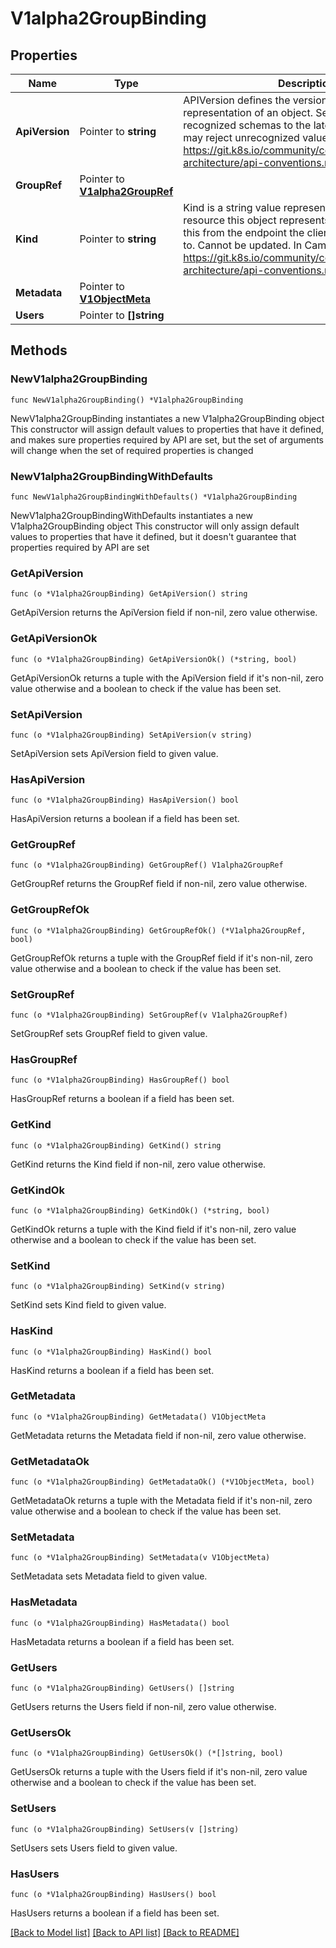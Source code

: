 # V1alpha2GroupBinding

## Properties

Name | Type | Description | Notes
------------ | ------------- | ------------- | -------------
**ApiVersion** | Pointer to **string** | APIVersion defines the versioned schema of this representation of an object. Servers should convert recognized schemas to the latest internal value, and may reject unrecognized values. More info: https://git.k8s.io/community/contributors/devel/sig-architecture/api-conventions.md#resources | [optional] 
**GroupRef** | Pointer to [**V1alpha2GroupRef**](V1alpha2GroupRef.md) |  | [optional] 
**Kind** | Pointer to **string** | Kind is a string value representing the REST resource this object represents. Servers may infer this from the endpoint the client submits requests to. Cannot be updated. In CamelCase. More info: https://git.k8s.io/community/contributors/devel/sig-architecture/api-conventions.md#types-kinds | [optional] 
**Metadata** | Pointer to [**V1ObjectMeta**](V1ObjectMeta.md) |  | [optional] 
**Users** | Pointer to **[]string** |  | [optional] 

## Methods

### NewV1alpha2GroupBinding

`func NewV1alpha2GroupBinding() *V1alpha2GroupBinding`

NewV1alpha2GroupBinding instantiates a new V1alpha2GroupBinding object
This constructor will assign default values to properties that have it defined,
and makes sure properties required by API are set, but the set of arguments
will change when the set of required properties is changed

### NewV1alpha2GroupBindingWithDefaults

`func NewV1alpha2GroupBindingWithDefaults() *V1alpha2GroupBinding`

NewV1alpha2GroupBindingWithDefaults instantiates a new V1alpha2GroupBinding object
This constructor will only assign default values to properties that have it defined,
but it doesn't guarantee that properties required by API are set

### GetApiVersion

`func (o *V1alpha2GroupBinding) GetApiVersion() string`

GetApiVersion returns the ApiVersion field if non-nil, zero value otherwise.

### GetApiVersionOk

`func (o *V1alpha2GroupBinding) GetApiVersionOk() (*string, bool)`

GetApiVersionOk returns a tuple with the ApiVersion field if it's non-nil, zero value otherwise
and a boolean to check if the value has been set.

### SetApiVersion

`func (o *V1alpha2GroupBinding) SetApiVersion(v string)`

SetApiVersion sets ApiVersion field to given value.

### HasApiVersion

`func (o *V1alpha2GroupBinding) HasApiVersion() bool`

HasApiVersion returns a boolean if a field has been set.

### GetGroupRef

`func (o *V1alpha2GroupBinding) GetGroupRef() V1alpha2GroupRef`

GetGroupRef returns the GroupRef field if non-nil, zero value otherwise.

### GetGroupRefOk

`func (o *V1alpha2GroupBinding) GetGroupRefOk() (*V1alpha2GroupRef, bool)`

GetGroupRefOk returns a tuple with the GroupRef field if it's non-nil, zero value otherwise
and a boolean to check if the value has been set.

### SetGroupRef

`func (o *V1alpha2GroupBinding) SetGroupRef(v V1alpha2GroupRef)`

SetGroupRef sets GroupRef field to given value.

### HasGroupRef

`func (o *V1alpha2GroupBinding) HasGroupRef() bool`

HasGroupRef returns a boolean if a field has been set.

### GetKind

`func (o *V1alpha2GroupBinding) GetKind() string`

GetKind returns the Kind field if non-nil, zero value otherwise.

### GetKindOk

`func (o *V1alpha2GroupBinding) GetKindOk() (*string, bool)`

GetKindOk returns a tuple with the Kind field if it's non-nil, zero value otherwise
and a boolean to check if the value has been set.

### SetKind

`func (o *V1alpha2GroupBinding) SetKind(v string)`

SetKind sets Kind field to given value.

### HasKind

`func (o *V1alpha2GroupBinding) HasKind() bool`

HasKind returns a boolean if a field has been set.

### GetMetadata

`func (o *V1alpha2GroupBinding) GetMetadata() V1ObjectMeta`

GetMetadata returns the Metadata field if non-nil, zero value otherwise.

### GetMetadataOk

`func (o *V1alpha2GroupBinding) GetMetadataOk() (*V1ObjectMeta, bool)`

GetMetadataOk returns a tuple with the Metadata field if it's non-nil, zero value otherwise
and a boolean to check if the value has been set.

### SetMetadata

`func (o *V1alpha2GroupBinding) SetMetadata(v V1ObjectMeta)`

SetMetadata sets Metadata field to given value.

### HasMetadata

`func (o *V1alpha2GroupBinding) HasMetadata() bool`

HasMetadata returns a boolean if a field has been set.

### GetUsers

`func (o *V1alpha2GroupBinding) GetUsers() []string`

GetUsers returns the Users field if non-nil, zero value otherwise.

### GetUsersOk

`func (o *V1alpha2GroupBinding) GetUsersOk() (*[]string, bool)`

GetUsersOk returns a tuple with the Users field if it's non-nil, zero value otherwise
and a boolean to check if the value has been set.

### SetUsers

`func (o *V1alpha2GroupBinding) SetUsers(v []string)`

SetUsers sets Users field to given value.

### HasUsers

`func (o *V1alpha2GroupBinding) HasUsers() bool`

HasUsers returns a boolean if a field has been set.


[[Back to Model list]](../README.md#documentation-for-models) [[Back to API list]](../README.md#documentation-for-api-endpoints) [[Back to README]](../README.md)


